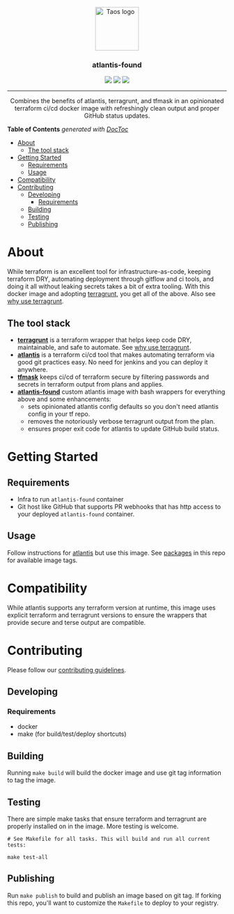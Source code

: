 <p align="center">
  <a href="https://www.taos.com/">
    <img width=100px height=100px src="https://miro.medium.com/fit/c/262/262/0*okNzl1Zgc5ufyVwS.jpg" alt="Taos logo">
  </a>
</p>

<h3 align="center">atlantis-found</h3>

<p align="center">
  
  <a href="https://github.com/taosmountain/docker-atlantis-found/issues" alt="Issues">
    <img src="https://img.shields.io/github/issues/taosmountain/docker-atlantis-found.svg" /></a>
  <a href="https://github.com/taosmountain/docker-atlantis-found/pulls" alt="Pull requests">
    <img src="https://img.shields.io/github/issues-pr/taosmountain/docker-atlantis-found.svg" /></a>
  <a href="https://github.com/taosmountain/docker-atlantis-found/pulls" alt="License">
    <img src="https://img.shields.io/badge/license-GNU3.0-blue.svg" /></a>
    
  <!--[![Status](https://img.shields.io/badge/status-active-success.svg)]()-->

</p>

---

<p align="center"> Combines the benefits of atlantis, terragrunt, and tfmask in an opinionated terraform ci/cd docker image with refreshingly clean output and proper GitHub status updates.
    <br>
</p>

<!-- START doctoc generated TOC please keep comment here to allow auto update -->
<!-- DON'T EDIT THIS SECTION, INSTEAD RE-RUN doctoc TO UPDATE -->
**Table of Contents**  *generated with [DocToc](https://github.com/thlorenz/doctoc)*

- [About](#about)
  - [The tool stack](#the-tool-stack)
- [Getting Started](#getting-started)
  - [Requirements](#requirements)
  - [Usage](#usage)
- [Compatibility](#compatibility)
- [Contributing](#contributing)
  - [Developing](#developing)
    - [Requirements](#requirements-1)
  - [Building](#building)
  - [Testing](#testing)
  - [Publishing](#publishing)

<!-- END doctoc generated TOC please keep comment here to allow auto update -->

# About

While terraform is an excellent tool for infrastructure-as-code,
keeping terraform DRY, automating deployment through gitflow and ci tools,
and doing it all without leaking secrets takes a bit of extra tooling.
With this docker image and adopting [terragrunt], you get all of the above. Also see [why use terragrunt].

## The tool stack

- **[terragrunt]** is a terraform wrapper that helps keep code DRY, maintainable, and safe to automate. See [why use terragrunt].
- **[atlantis]** is a terraform ci/cd tool that makes automating terraform via good git practices easy. No need for jenkins and you can deploy it anywhere.
- **[tfmask]** keeps ci/cd of terraform secure by filtering passwords and secrets in terraform output from plans and applies.
- **[atlantis-found]** custom atlantis image with bash wrappers for everything above and some enhancements:
  - sets opinionated atlantis config defaults so you don't need atlantis config in your tf repo.
  - removes the notoriously verbose terragrunt output from the plan.
  - ensures proper exit code for atlantis to update GitHub build status.

# Getting Started

## Requirements

- Infra to run `atlantis-found` container
- Git host like GitHub that supports PR webhooks that has http access to your deployed `atlantis-found` container.

## Usage

Follow instructions for [atlantis] but use this image. See [packages] in this repo for available image tags.

<!-- TODO: add latest stable package or example here -->

# Compatibility

While atlantis supports any terraform version at runtime,
this image uses explicit terraform and terragrunt versions
to ensure the wrappers that provide secure and terse output are compatible.

<!-- TODO: list supported tf and tg versions or link to them -->

# Contributing

Please follow our [contributing guidelines].

## Developing

### Requirements

- docker
- make (for build/test/deploy shortcuts)

## Building

Running `make build` will build the docker image and use git tag information to tag the image.

## Testing

There are simple make tasks that ensure terraform and terragrunt are properly installed
on in the image. More testing is welcome.

```
# See Makefile for all tasks. This will build and run all current tests:

make test-all
```

## Publishing

Run `make publish` to build and publish an image based on git tag.
If forking this repo, you'll want to customize the `Makefile` to deploy to your registry.


[contributing guidelines]: ./.github/CONTRIBUTING.md
[terragrunt]: https://terragrunt.gruntwork.io/
[why use terragrunt]: https://transcend.io/blog/why-we-use-terragrunt
[atlantis]: https://www.runatlantis.io/
[tfmask]: https://github.com/cloudposse/tfmask
[packages]: https://github.com/###
[atlantis-found]: ./README.md
